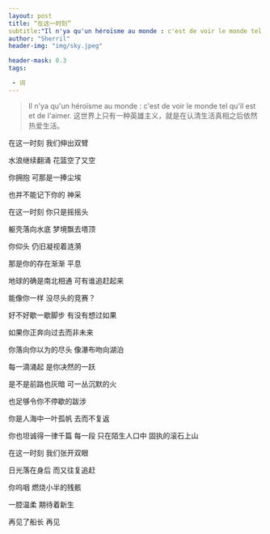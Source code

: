 ```yaml
---
layout: post
title: “在这一时刻”
subtitle:"Il n'ya qu'un héroïsme au monde : c'est de voir le monde tel qu'il est et de l'aimer."  
author: "Sherril"
header-img: "img/sky.jpeg"

header-mask: 0.3
tags:

 - 词
---
```

>  Il n'ya qu'un héroïsme au monde : c'est de voir le monde tel qu'il est et de l'aimer.
> 这世界上只有一种英雄主义，就是在认清生活真相之后依然热爱生活。


在这一时刻 我们伸出双臂

水浪继续翻涌 花篮空了又空 

你拥抱 可那是一捧尘埃

也并不能记下你的 神采


在这一时刻 你只是摇摇头

躯壳落向水底 梦境飘去塔顶

你仰头 仍旧凝视着涟漪

那是你的存在渐渐 平息


地球的确是南北相通 可有谁追赶起来

能像你一样 没尽头的竞赛？

好不好歇一歇脚步 有没有想过如果

如果你正奔向过去而非未来


你落向你以为的尽头 像瀑布吻向湖泊

每一滴涌起 是你决然的一跃

是不是前路也灰暗 可一丛沉默的火

也足够令你不停歇的跋涉 


你是人海中一叶孤帆 去而不复返

你也坦诚得一律千篇  每一段 只在陌生人口中 固执的滚石上山


在这一时刻 我们张开双眼

日光落在身后 而又往复追赶

你呜咽 燃烧小半的残骸 

一腔温柔 期待着新生



再见了船长 再见

